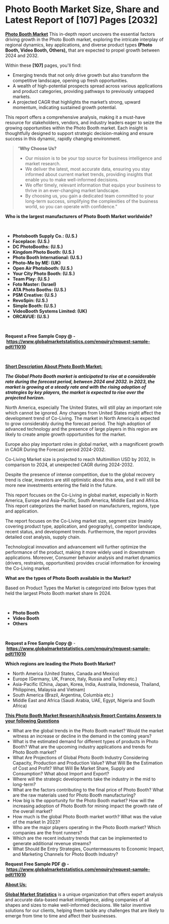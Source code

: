 <h1>Photo Booth Market Size, Share and Latest Report of [107] Pages [2032]</h1>
<p><a href="https://www.globalmarketstatistics.com/market-reports/photo-booth-market-11010"><strong>Photo Booth Market</strong></a> This in-depth report uncovers the essential factors driving growth in the Photo Booth market, exploring the intricate interplay of regional dynamics, key applications, and diverse product types <strong>(Photo Booth, Video Booth, Others),</strong> that are expected to propel growth between 2024 and 2032.</p>
<p>Within these <strong>[107]</strong> pages, you'll find:</p>
<ul>
<li>Emerging trends that not only drive growth but also transform the competitive landscape, opening up fresh opportunities.</li>
<li>A wealth of high-potential prospects spread across various applications and product categories, providing pathways to previously untapped markets.</li>
<li>A projected CAGR that highlights the market&rsquo;s strong, upward momentum, indicating sustained growth potential.</li>
</ul>
<p>This report offers a comprehensive analysis, making it a must-have resource for stakeholders, vendors, and industry leaders eager to seize the growing opportunities within the Photo Booth market. Each insight is thoughtfully designed to support strategic decision-making and ensure success in this dynamic, rapidly changing environment.</p>
<blockquote class="">
<p>&ldquo;<strong>Why Choose Us? </strong></p>
<ul>
<li>Our mission is to be your top source for business intelligence and market research.</li>
<li>We deliver the latest, most accurate data, ensuring you stay informed about current market trends, providing insights that enable you to make well-informed decisions.</li>
<li>We offer timely, relevant information that equips your business to thrive in an ever-changing market landscape.</li>
<li>By choosing us, you gain a dedicated team committed to your long-term success, simplifying the complexities of the business world, so you can operate with confidence.&rdquo;</li>
</ul>
</blockquote>
<p><strong>Who is the largest manufacturers of Photo Booth Market worldwide?</strong></p>
<p>&nbsp;</p>
<ul>
<li><strong>Photobooth Supply Co.: (U.S.)</strong></li>
<li><strong>Faceplace: (U.S.)</strong></li>
<li><strong>DC PhotoBooths: (U.S.)</strong></li>
<li><strong>Kingdom Photo Booth: (U.S.)</strong></li>
<li><strong>Photo Booth International: (U.S.)</strong></li>
<li><strong>Photo-Me by ME: (UK)</strong></li>
<li><strong>Open Air Photobooth: (U.S.)</strong></li>
<li><strong>Your City Photo Booth: (U.S.)</strong></li>
<li><strong>Team Play: (U.S.)</strong></li>
<li><strong>Foto Master: (Israel)</strong></li>
<li><strong>ATA Photo Booths: (U.S.)</strong></li>
<li><strong>PSM Creative: (U.S.)</strong></li>
<li><strong>RevoSpin: (U.S.)</strong></li>
<li><strong>Simple Booth: (U.S.)</strong></li>
<li><strong>VideoBooth Systems Limited: (UK)</strong></li>
<li><strong>ORCAVUE: (U.S.)</strong></li>
</ul>
<p>&nbsp;</p>
<p><strong>Request a Free Sample Copy @ -&nbsp;</strong><a href="https://www.globalmarketstatistics.com/enquiry/request-sample-pdf/11010"><strong>https://www.globalmarketstatistics.com/enquiry/request-sample-pdf/11010</strong></a></p>
<p>&nbsp;</p>
<p><strong><u>Short Description About Photo Booth Market:</u></strong></p>
<p><strong><em>The Global Photo Booth market is anticipated to rise at a considerable rate during the forecast period, between 2024 and 2032. In 2023, the market is growing at a steady rate and with the rising adoption of strategies by key players, the market is expected to rise over the projected horizon.</em></strong></p>
<p>North America, especially The United States, will still play an important role which cannot be ignored. Any changes from United States might affect the development trend of Co-Living. The market in North America is expected to grow considerably during the forecast period. The high adoption of advanced technology and the presence of large players in this region are likely to create ample growth opportunities for the market.</p>
<p>Europe also play important roles in global market, with a magnificent growth in CAGR During the Forecast period 2024-2032.</p>
<p>Co-Living Market size is projected to reach Multimillion USD by 2032, In comparison to 2024, at unexpected CAGR during 2024-2032.</p>
<p>Despite the presence of intense competition, due to the global recovery trend is clear, investors are still optimistic about this area, and it will still be more new investments entering the field in the future.</p>
<p>This report focuses on the Co-Living in global market, especially in North America, Europe and Asia-Pacific, South America, Middle East and Africa. This report categorizes the market based on manufacturers, regions, type and application.</p>
<p>The report focuses on the Co-Living market size, segment size (mainly covering product type, application, and geography), competitor landscape, recent status, and development trends. Furthermore, the report provides detailed cost analysis, supply chain.</p>
<p>Technological innovation and advancement will further optimize the performance of the product, making it more widely used in downstream applications. Moreover, Consumer behavior analysis and market dynamics (drivers, restraints, opportunities) provides crucial information for knowing the Co-Living market.</p>
<p><strong>What are the types of Photo Booth available in the Market?</strong></p>
<p>Based on Product Types the Market is categorized into Below types that held the largest Photo Booth market share In 2024.</p>
<p>&nbsp;</p>
<ul>
<li><strong>Photo Booth</strong></li>
<li><strong>Video Booth</strong></li>
<li><strong>Others</strong></li>
</ul>
<p>&nbsp;</p>
<p><strong>Request a Free Sample Copy @</strong>&nbsp;-&nbsp;<a href="https://www.globalmarketstatistics.com/enquiry/request-sample-pdf/11010"><strong>https://www.globalmarketstatistics.com/enquiry/request-sample-pdf/11010</strong></a></p>
<p><strong>Which regions are leading the Photo Booth Market?</strong></p>
<ul>
<li>North America (United States, Canada and Mexico)</li>
<li>Europe (Germany, UK, France, Italy, Russia and Turkey etc.)</li>
<li>Asia-Pacific (China, Japan, Korea, India, Australia, Indonesia, Thailand, Philippines, Malaysia and Vietnam)</li>
<li>South America (Brazil, Argentina, Columbia etc.)</li>
<li>Middle East and Africa (Saudi Arabia, UAE, Egypt, Nigeria and South Africa)</li>
</ul>
<p><strong><u>This Photo Booth Market Research/Analysis Report Contains Answers to your following Questions</u></strong></p>
<ul>
<li>What are the global trends in the Photo Booth market? Would the market witness an increase or decline in the demand in the coming years?</li>
<li>What is the estimated demand for different types of products in Photo Booth? What are the upcoming industry applications and trends for Photo Booth market?</li>
<li>What Are Projections of Global Photo Booth Industry Considering Capacity, Production and Production Value? What Will Be the Estimation of Cost and Profit? What Will Be Market Share, Supply and Consumption? What about Import and Export?</li>
<li>Where will the strategic developments take the industry in the mid to long-term?</li>
<li>What are the factors contributing to the final price of Photo Booth? What are the raw materials used for Photo Booth manufacturing?</li>
<li>How big is the opportunity for the Photo Booth market? How will the increasing adoption of Photo Booth for mining impact the growth rate of the overall market?</li>
<li>How much is the global Photo Booth market worth? What was the value of the market In 2023?</li>
<li>Who are the major players operating in the Photo Booth market? Which companies are the front runners?</li>
<li>Which are the recent industry trends that can be implemented to generate additional revenue streams?</li>
<li>What Should Be Entry Strategies, Countermeasures to Economic Impact, and Marketing Channels for Photo Booth Industry?</li>
</ul>
<p><strong>Request Free Sample PDF @ -&nbsp;</strong><a href="https://www.globalmarketstatistics.com/enquiry/request-sample-pdf/11010"><strong>https://www.globalmarketstatistics.com/enquiry/request-sample-pdf/11010</strong></a></p>
<p><strong><u>About Us:</u></strong></p>
<p><a href="https://www.globalmarketstatistics.com/"><strong>Global Market Statistics</strong></a>&nbsp;is a unique organization that offers expert analysis and accurate data-based market intelligence, aiding companies of all shapes and sizes to make well-informed decisions. We tailor inventive solutions for our clients, helping them tackle any challenges that are likely to emerge from time to time and affect their businesses.</p>